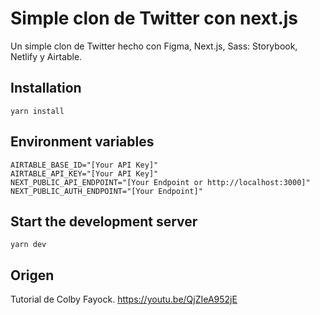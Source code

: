 # Simple clon de Twitter con next.js

Un simple clon de Twitter hecho con Figma, Next.js, Sass: Storybook, Netlify y Airtable.

## Installation

```
yarn install
```

## Environment variables

```
AIRTABLE_BASE_ID="[Your API Key]"
AIRTABLE_API_KEY="[Your API Key]"
NEXT_PUBLIC_API_ENDPOINT="[Your Endpoint or http://localhost:3000]"
NEXT_PUBLIC_AUTH_ENDPOINT="[Your Endpoint]"
```

## Start the development server

```
yarn dev
```

## Origen

Tutorial de Colby Fayock. https://youtu.be/QjZIeA952jE
